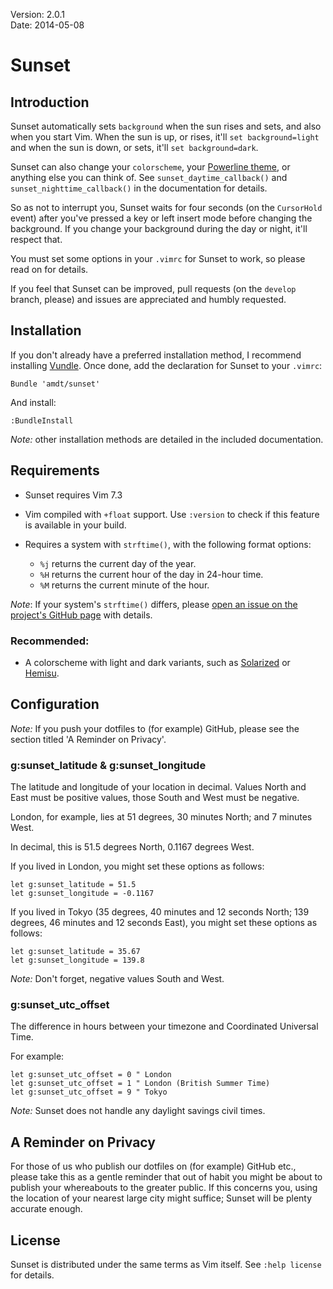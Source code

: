 Version: 2.0.1  
Date: 2014-05-08

# Sunset

## Introduction

Sunset automatically sets `background` when the sun rises and sets, and also
when you start Vim.  When the sun is up, or rises, it'll `set background=light`
and when the sun is down, or sets, it'll `set background=dark`.

Sunset can also change your `colorscheme`, your [Powerline
theme](https://github.com/Lokaltog/vim-powerline), or anything else you can
think of.  See `sunset_daytime_callback()` and `sunset_nighttime_callback()` in
the documentation for details.

So as not to interrupt you, Sunset waits for four seconds (on the `CursorHold`
event) after you've pressed a key or left insert mode before changing the
background.  If you change your background during the day or night, it'll
respect that.

You must set some options in your `.vimrc` for Sunset to work, so please read
on for details.

If you feel that Sunset can be improved, pull requests (on the `develop`
branch, please) and issues are appreciated and humbly requested.

## Installation

If you don't already have a preferred installation method, I recommend
installing [Vundle](http://github.com/gmarik/vundle).  Once done, add the
declaration for Sunset to your `.vimrc`:

```VimL
Bundle 'amdt/sunset'
```

And install:

```VimL
:BundleInstall
```

*Note:* other installation methods are detailed in the included
documentation.

## Requirements

* Sunset requires Vim 7.3
* Vim compiled with `+float` support.  Use `:version` to check if this feature
  is available in your build.
* Requires a system with `strftime()`, with the following format options:

  * `%j` returns the current day of the year.
  * `%H` returns the current hour of the day in 24-hour time.
  * `%M` returns the current minute of the hour.

*Note*: If your system's `strftime()` differs, please [open an issue on the
project's GitHub page](http://github.com/amdt/sunset/issues) with details.

### Recommended:

* A colorscheme with light and dark variants, such as
  [Solarized](http://github.com/altercation/vim-colors-solarized) or
  [Hemisu](http://github.com/noahfrederick/Hemisu).

## Configuration

*Note:* If you push your dotfiles to (for example) GitHub, please see the
section titled 'A Reminder on Privacy'.

### g:sunset\_latitude & g:sunset\_longitude

The latitude and longitude of your location in decimal.  Values North and East
must be positive values, those South and West must be negative.

London, for example, lies at 51 degrees, 30 minutes North; and 7 minutes West.

In decimal, this is 51.5 degrees North, 0.1167 degrees West.

If you lived in London, you might set these options as follows:

```VimL
let g:sunset_latitude = 51.5
let g:sunset_longitude = -0.1167
```

If you lived in Tokyo (35 degrees, 40 minutes and 12 seconds North; 139
degrees, 46 minutes and 12 seconds East), you might set these options as
follows:

```VimL
let g:sunset_latitude = 35.67
let g:sunset_longitude = 139.8
```

*Note:* Don't forget, negative values South and West.

### g:sunset\_utc\_offset

The difference in hours between your timezone and Coordinated Universal Time.

For example:

```VimL
let g:sunset_utc_offset = 0 " London
let g:sunset_utc_offset = 1 " London (British Summer Time)
let g:sunset_utc_offset = 9 " Tokyo
```

*Note:* Sunset does not handle any daylight savings civil times.

## A Reminder on Privacy

For those of us who publish our dotfiles on (for example) GitHub etc., please
take this as a gentle reminder that out of habit you might be about to publish
your whereabouts to the greater public.  If this concerns you, using the
location of your nearest large city might suffice; Sunset will be plenty
accurate enough.

## License

Sunset is distributed under the same terms as Vim itself. See `:help license`
for details.

